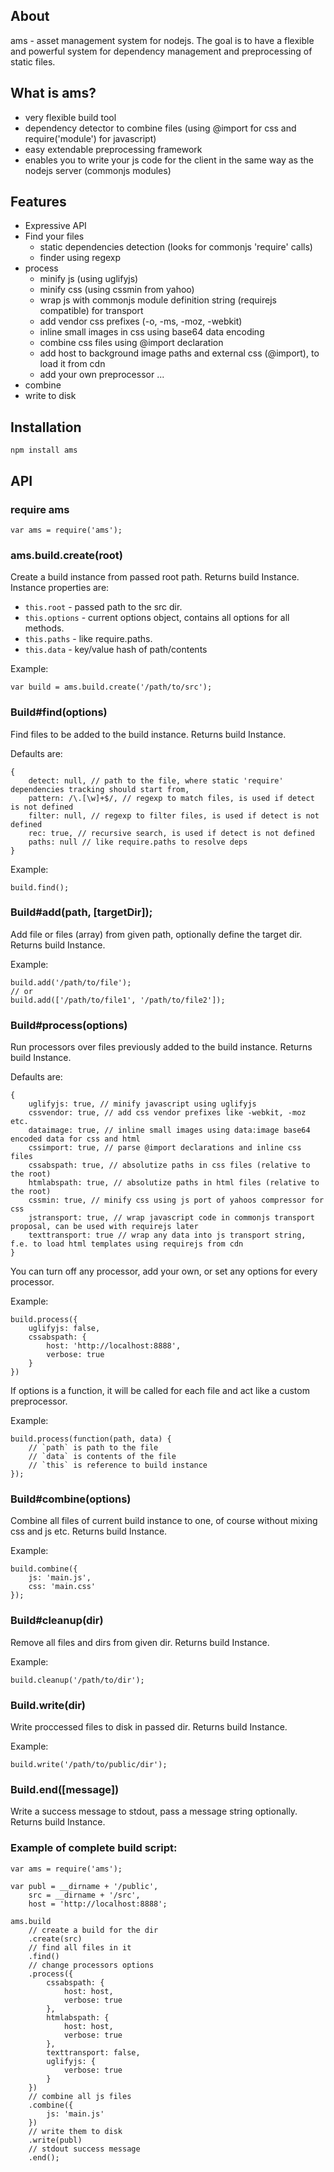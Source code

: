 ## About
ams - asset management system for nodejs. The goal is to have a flexible and powerful system for dependency management and preprocessing of static files.

## What is ams?

- very flexible build tool
- dependency detector to combine files (using @import for css and require('module') for javascript)
- easy extendable preprocessing framework
- enables you to write your js code for the client in the same way as the nodejs server (commonjs modules)

## Features
- Expressive API
- Find your files
  - static dependencies detection (looks for commonjs 'require' calls)
  - finder using regexp
- process
  - minify js (using uglifyjs)
  - minify css (using cssmin from yahoo)
  - wrap js with commonjs module definition string (requirejs compatible) for transport
  - add vendor css prefixes (-o, -ms, -moz, -webkit)
  - inline small images in css using base64 data encoding
  - combine css files using @import declaration
  - add host to background image paths and external css (@import), to load it from cdn
  - add your own preprocessor ...
- combine
- write to disk

## Installation

	npm install ams

## API

### require ams

	var ams = require('ams');

### ams.build.create(root)
Create a build instance from passed root path. Returns build Instance.
Instance properties are:

- `this.root` - passed path to the src dir.
- `this.options` - current options object, contains all options for all methods.
- `this.paths` - like require.paths.
- `this.data` - key/value hash of path/contents

Example:

	var build = ams.build.create('/path/to/src');

### Build#find(options)
Find files to be added to the build instance. Returns build Instance.

Defaults are:

	{
        detect: null, // path to the file, where static 'require' dependencies tracking should start from,
        pattern: /\.[\w]+$/, // regexp to match files, is used if detect is not defined
        filter: null, // regexp to filter files, is used if detect is not defined
        rec: true, // recursive search, is used if detect is not defined
        paths: null // like require.paths to resolve deps
    }

Example:

	build.find();

### Build#add(path, [targetDir]);
Add file or files (array) from given path, optionally define the target dir. Returns build Instance.

Example:

	build.add('/path/to/file');
	// or
	build.add(['/path/to/file1', '/path/to/file2']);

### Build#process(options)
Run processors over files previously added to the build instance. Returns build Instance.

Defaults are:

    {
        uglifyjs: true, // minify javascript using uglifyjs
        cssvendor: true, // add css vendor prefixes like -webkit, -moz etc.
        dataimage: true, // inline small images using data:image base64 encoded data for css and html
        cssimport: true, // parse @import declarations and inline css files
        cssabspath: true, // absolutize paths in css files (relative to the root)
        htmlabspath: true, // absolutize paths in html files (relative to the root)
        cssmin: true, // minify css using js port of yahoos compressor for css
        jstransport: true, // wrap javascript code in commonjs transport proposal, can be used with requirejs later
        texttransport: true // wrap any data into js transport string, f.e. to load html templates using requirejs from cdn
    }

You can turn off any processor, add your own, or set any options for every processor.

Example:

	build.process({
		uglifyjs: false,
		cssabspath: {
			host: 'http://localhost:8888',
            verbose: true
		}
	})

If options is a function, it will be called for each file and act like a custom preprocessor.

Example:

	build.process(function(path, data) {
		// `path` is path to the file
		// `data` is contents of the file
		// `this` is reference to build instance
	});

### Build#combine(options)
Combine all files of current build instance to one, of course without mixing css and js etc. Returns build Instance.

Example:

	build.combine({
		js: 'main.js',
		css: 'main.css'
	});

### Build#cleanup(dir)
Remove all files and dirs from given dir. Returns build Instance.

Example:

	build.cleanup('/path/to/dir');

### Build.write(dir)
Write proccessed files to disk in passed dir. Returns build Instance.

Example:

	build.write('/path/to/public/dir');

### Build.end([message])
Write a success message to stdout, pass a message string optionally. Returns build Instance.

### Example of complete build script:

	var ams = require('ams');

	var publ = __dirname + '/public',
	    src = __dirname + '/src',
	    host = 'http://localhost:8888';

	ams.build
		// create a build for the dir
	    .create(src)
	    // find all files in it
	    .find()
	    // change processors options
	    .process({
	        cssabspath: {
	            host: host,
                verbose: true
	        },
	        htmlabspath: {
	            host: host,
                verbose: true
	        },
	        texttransport: false,
            uglifyjs: {
                verbose: true
            }
	    })
	    // combine all js files
	    .combine({
	        js: 'main.js'
	    })
	    // write them to disk
	    .write(publ)
	    // stdout success message
	    .end();
